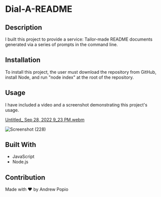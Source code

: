 # Dial-A-README

## Description
I built this project to provide a service: Tailor-made README documents generated via a series of prompts in the command line.

## Installation
To install this project, the user must download the repository from GitHub, install Node, and run "node index" at the root of the repository.

## Usage

I have included a video and a screenshot demonstrating this project's usage.

[Untitled_ Sep 28, 2022 9_23 PM.webm](https://user-images.githubusercontent.com/20990705/192917820-c2080879-b7bf-4644-bde8-14b725011084.webm)

![Screenshot (228)](https://user-images.githubusercontent.com/20990705/192918047-999814ec-866e-48f0-afc9-66b0bf746de0.png)

## Built With
* JavaScript
* Node.js

## Contribution
Made with ❤️ by Andrew Popio
